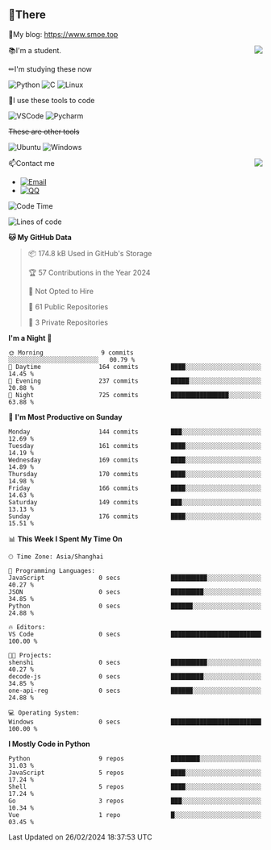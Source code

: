 
## 👏There

📰My blog: https://www.smoe.top

<img align="right" src="https://github-readme-stats.vercel.app/api/top-langs/?username=AkashiCoin"/>


📚I'm a student.

✏I'm studying these now

![Python](https://img.shields.io/badge/-Python-blue?style=flat-square&logo=Python&logoColor=fff)
![C](https://img.shields.io/badge/-C-585858?style=flat-square&logo=C&logoColor=fff)
![Linux](https://img.shields.io/badge/-Linux-black?style=flat-square&logo=Linux&logoColor=fff)

🔨I use these tools to code

![VSCode](https://img.shields.io/badge/-VSCode-blue?style=flat-square&logo=visualstudiocode&logoColor=fff)
![Pycharm](https://img.shields.io/badge/-Pycharm-green?style=flat-square&logo=pycharm&logoColor=fff)

 ~~These are other tools~~

![Ubuntu](https://img.shields.io/badge/-Ubuntu-orange?style=flat-square&logo=Ubuntu&logoColor=fff)
![Windows](https://img.shields.io/badge/-Windows-blue?style=flat-square&logo=Windows&logoColor=fff)

<img align="right" src="https://github-readme-stats.vercel.app/api?username=AkashiCoin" />


📫Contact me

* [![Email](https://img.shields.io/badge/Email-l1040186796@gmail.com-1?style=social&logoColor=fff)](mailto:l1040186796@gmail.com)
* [![QQ](https://img.shields.io/badge/QQ-1040186796-1?style=social&logoColor=fff)](tencent://AddContact/?fromId=45&fromSubId=1&subcmd=all&uin=1040186796&website=www.oicqzone.com)

<!--START_SECTION:waka-->
![Code Time](http://img.shields.io/badge/Code%20Time-1%2C126%20hrs%2038%20mins-blue)

![Lines of code](https://img.shields.io/badge/From%20Hello%20World%20I%27ve%20Written-269.1%20thousand%20lines%20of%20code-blue)

**🐱 My GitHub Data** 

> 📦 174.8 kB Used in GitHub's Storage 
 > 
> 🏆 57 Contributions in the Year 2024
 > 
> 🚫 Not Opted to Hire
 > 
> 📜 61 Public Repositories 
 > 
> 🔑 3 Private Repositories 
 > 
**I'm a Night 🦉** 

```text
🌞 Morning                9 commits           ░░░░░░░░░░░░░░░░░░░░░░░░░   00.79 % 
🌆 Daytime                164 commits         ████░░░░░░░░░░░░░░░░░░░░░   14.45 % 
🌃 Evening                237 commits         █████░░░░░░░░░░░░░░░░░░░░   20.88 % 
🌙 Night                  725 commits         ████████████████░░░░░░░░░   63.88 % 
```
📅 **I'm Most Productive on Sunday** 

```text
Monday                   144 commits         ███░░░░░░░░░░░░░░░░░░░░░░   12.69 % 
Tuesday                  161 commits         ████░░░░░░░░░░░░░░░░░░░░░   14.19 % 
Wednesday                169 commits         ████░░░░░░░░░░░░░░░░░░░░░   14.89 % 
Thursday                 170 commits         ████░░░░░░░░░░░░░░░░░░░░░   14.98 % 
Friday                   166 commits         ████░░░░░░░░░░░░░░░░░░░░░   14.63 % 
Saturday                 149 commits         ███░░░░░░░░░░░░░░░░░░░░░░   13.13 % 
Sunday                   176 commits         ████░░░░░░░░░░░░░░░░░░░░░   15.51 % 
```


📊 **This Week I Spent My Time On** 

```text
🕑︎ Time Zone: Asia/Shanghai

💬 Programming Languages: 
JavaScript               0 secs              ██████████░░░░░░░░░░░░░░░   40.27 % 
JSON                     0 secs              █████████░░░░░░░░░░░░░░░░   34.85 % 
Python                   0 secs              ██████░░░░░░░░░░░░░░░░░░░   24.88 % 

🔥 Editors: 
VS Code                  0 secs              █████████████████████████   100.00 % 

🐱‍💻 Projects: 
shenshi                  0 secs              ██████████░░░░░░░░░░░░░░░   40.27 % 
decode-js                0 secs              █████████░░░░░░░░░░░░░░░░   34.85 % 
one-api-reg              0 secs              ██████░░░░░░░░░░░░░░░░░░░   24.88 % 

💻 Operating System: 
Windows                  0 secs              █████████████████████████   100.00 % 
```

**I Mostly Code in Python** 

```text
Python                   9 repos             ████████░░░░░░░░░░░░░░░░░   31.03 % 
JavaScript               5 repos             ████░░░░░░░░░░░░░░░░░░░░░   17.24 % 
Shell                    5 repos             ████░░░░░░░░░░░░░░░░░░░░░   17.24 % 
Go                       3 repos             ███░░░░░░░░░░░░░░░░░░░░░░   10.34 % 
Vue                      1 repo              █░░░░░░░░░░░░░░░░░░░░░░░░   03.45 % 
```




 Last Updated on 26/02/2024 18:37:53 UTC
<!--END_SECTION:waka-->
